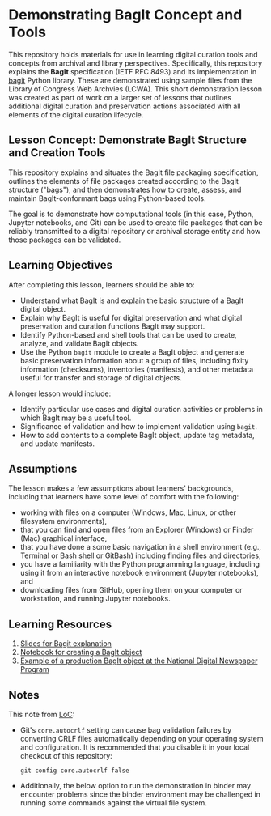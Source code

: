# Demonstrating BagIt Concept and Tools

This repository holds materials for use in learning digital curation tools and concepts from archival and library perspectives. Specifically, this repository explains the **BagIt** specification (IETF RFC 8493) and its implementation in [bagit](https://pypi.org/project/bagit/) Python library. These are demonstrated using sample files from the Library of Congress Web Archvies (LCWA). This short demonstration lesson was created as part of work on a larger set of lessons that outlines additional digital curation and preservation actions associated with all elements of the digital curation lifecycle.

## Lesson Concept: Demonstrate BagIt Structure and Creation Tools

This repository explains and situates the BagIt file packaging specification,
outlines the elements of file packages created according to the BagIt structure
("bags"), and then demonstrates how to create, assess, and maintain BagIt-conformant
bags using Python-based tools.

The goal is to demonstrate how computational tools (in this case, Python,
Jupyter notebooks, and Git) can be used to create file packages that can be
reliably transmitted to a digital repository or archival storage entity and
how those packages can be validated.

## Learning Objectives

After completing this lesson, learners should be able to:

* Understand what BagIt is and explain the basic structure of a BagIt digital object.
* Explain why BagIt is useful for digital preservation and what digital preservation and curation functions BagIt may support.
* Identify Python-based and shell tools that can be used to create, analyze, and validate BagIt objects.
* Use the Python `bagit` module to create a BagIt object and generate basic preservation information about a group of files, including fixity information (checksums), inventories (manifests), and other metadata useful for transfer and storage of digital objects.

A longer lesson would include:

* Identify particular use cases and digital curation activities or problems in which BagIt may be a useful tool.
* Significance of validation and how to implement validation using `bagit`.
* How to add contents to a complete BagIt object, update tag metadata, and update manifests. 

## Assumptions

The lesson makes a few assumptions about learners' backgrounds,
including that learners have some level of comfort with the following:

* working with files on a computer (Windows, Mac, Linux, or other filesystem environments),
* that you can find and open files from an Explorer (Windows) or Finder (Mac) graphical interface,
* that you have done a some basic navigation in a shell environment (e.g., Terminal or Bash shell or GitBash) including finding files and directories,
* you have a familiarity with the Python programming language, including using it from an interactive notebook environment (Jupyter notebooks), and
* downloading files from GitHub, opening them on your computer or workstation, and running Jupyter notebooks.

## Learning Resources

1. [Slides for Bagit explanation](BagitOverview.pdf)
1. [Notebook for creating a BagIt object](01b-using-bagit-toteach.ipynb)
1. [Example of a production BagIt object at the National Digital Newspaper Program](https://chroniclingamerica.loc.gov/data/batches/az_acacia_ver01/)

## Notes

This note from [LoC](https://github.com/LibraryOfCongress/bagit-conformance-suite):

* Git's `core.autocrlf` setting can cause bag validation failures by converting CRLF files automatically depending on your operating system and configuration. It is recommended that you disable it in your local checkout of this repository:

  `git config core.autocrlf false`

* Additionally, the below option to run the demonstration in binder may encounter problems since the binder environment may be challenged in running some commands against the virtual file system.
